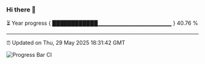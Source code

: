 ### Hi there 👋

⏳ Year progress { ████████████▁▁▁▁▁▁▁▁▁▁▁▁▁▁▁▁▁▁ } 40.76 %

---

⏰ Updated on Thu, 29 May 2025 18:31:42 GMT

![Progress Bar CI](https://github.com/liununu/liununu/workflows/Progress%20Bar%20CI/badge.svg)

